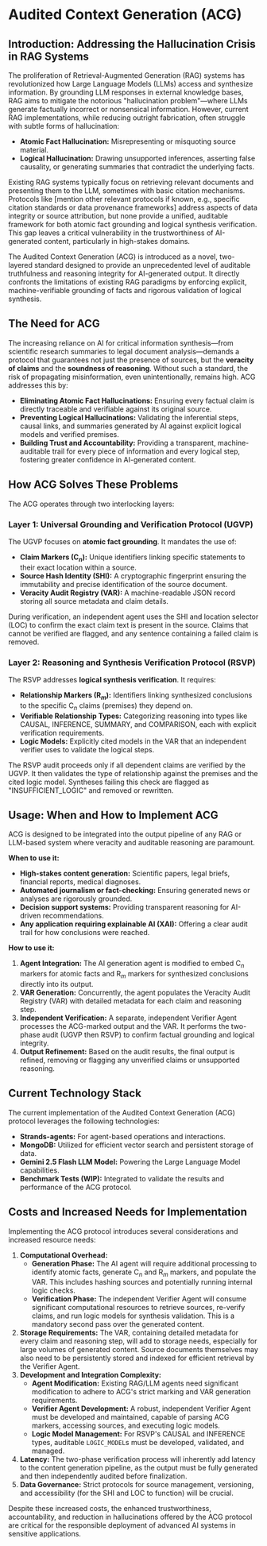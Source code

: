 # Audited Context Generation (ACG)

## Introduction: Addressing the Hallucination Crisis in RAG Systems

The proliferation of Retrieval-Augmented Generation (RAG) systems has revolutionized how Large Language Models (LLMs) access and synthesize information. By grounding LLM responses in external knowledge bases, RAG aims to mitigate the notorious "hallucination problem"—where LLMs generate factually incorrect or nonsensical information. However, current RAG implementations, while reducing outright fabrication, often struggle with subtle forms of hallucination:

- **Atomic Fact Hallucination:** Misrepresenting or misquoting source material.
- **Logical Hallucination:** Drawing unsupported inferences, asserting false causality, or generating summaries that contradict the underlying facts.

Existing RAG systems typically focus on retrieving relevant documents and presenting them to the LLM, sometimes with basic citation mechanisms. Protocols like [mention other relevant protocols if known, e.g., specific citation standards or data provenance frameworks] address aspects of data integrity or source attribution, but none provide a unified, auditable framework for both atomic fact grounding and logical synthesis verification. This gap leaves a critical vulnerability in the trustworthiness of AI-generated content, particularly in high-stakes domains.

The Audited Context Generation (ACG) is introduced as a novel, two-layered standard designed to provide an unprecedented level of auditable truthfulness and reasoning integrity for AI-generated output. It directly confronts the limitations of existing RAG paradigms by enforcing explicit, machine-verifiable grounding of facts and rigorous validation of logical synthesis.

## The Need for ACG

The increasing reliance on AI for critical information synthesis—from scientific research summaries to legal document analysis—demands a protocol that guarantees not just the presence of sources, but the **veracity of claims** and the **soundness of reasoning**. Without such a standard, the risk of propagating misinformation, even unintentionally, remains high. ACG addresses this by:

- **Eliminating Atomic Fact Hallucinations:** Ensuring every factual claim is directly traceable and verifiable against its original source.
- **Preventing Logical Hallucinations:** Validating the inferential steps, causal links, and summaries generated by AI against explicit logical models and verified premises.
- **Building Trust and Accountability:** Providing a transparent, machine-auditable trail for every piece of information and every logical step, fostering greater confidence in AI-generated content.

## How ACG Solves These Problems

The ACG operates through two interlocking layers:

### Layer 1: Universal Grounding and Verification Protocol (UGVP)

The UGVP focuses on **atomic fact grounding**. It mandates the use of:

- **Claim Markers ($\text{C}_n$):** Unique identifiers linking specific statements to their exact location within a source.
- **Source Hash Identity ($\text{SHI}$):** A cryptographic fingerprint ensuring the immutability and precise identification of the source document.
- **Veracity Audit Registry (VAR):** A machine-readable JSON record storing all source metadata and claim details.

During verification, an independent agent uses the $\text{SHI}$ and location selector ($\text{LOC}$) to confirm the exact claim text is present in the source. Claims that cannot be verified are flagged, and any sentence containing a failed claim is removed.

### Layer 2: Reasoning and Synthesis Verification Protocol (RSVP)

The RSVP addresses **logical synthesis verification**. It requires:

- **Relationship Markers ($\text{R}_m$):** Identifiers linking synthesized conclusions to the specific $\text{C}_n$ claims (premises) they depend on.
- **Verifiable Relationship Types:** Categorizing reasoning into types like CAUSAL, INFERENCE, SUMMARY, and COMPARISON, each with explicit verification requirements.
- **Logic Models:** Explicitly cited models in the VAR that an independent verifier uses to validate the logical steps.

The RSVP audit proceeds only if all dependent claims are verified by the UGVP. It then validates the type of relationship against the premises and the cited logic model. Syntheses failing this check are flagged as "INSUFFICIENT_LOGIC" and removed or rewritten.

## Usage: When and How to Implement ACG

ACG is designed to be integrated into the output pipeline of any RAG or LLM-based system where veracity and auditable reasoning are paramount.

**When to use it:**

- **High-stakes content generation:** Scientific papers, legal briefs, financial reports, medical diagnoses.
- **Automated journalism or fact-checking:** Ensuring generated news or analyses are rigorously grounded.
- **Decision support systems:** Providing transparent reasoning for AI-driven recommendations.
- **Any application requiring explainable AI (XAI):** Offering a clear audit trail for how conclusions were reached.

**How to use it:**

1.  **Agent Integration:** The AI generation agent is modified to embed $\text{C}_n$ markers for atomic facts and $\text{R}_m$ markers for synthesized conclusions directly into its output.
2.  **VAR Generation:** Concurrently, the agent populates the Veracity Audit Registry (VAR) with detailed metadata for each claim and reasoning step.
3.  **Independent Verification:** A separate, independent Verifier Agent processes the ACG-marked output and the VAR. It performs the two-phase audit (UGVP then RSVP) to confirm factual grounding and logical integrity.
4.  **Output Refinement:** Based on the audit results, the final output is refined, removing or flagging any unverified claims or unsupported reasoning.

## Current Technology Stack

The current implementation of the Audited Context Generation (ACG) protocol leverages the following technologies:

- **Strands-agents:** For agent-based operations and interactions.
- **MongoDB:** Utilized for efficient vector search and persistent storage of data.
- **Gemini 2.5 Flash LLM Model:** Powering the Large Language Model capabilities.
- **Benchmark Tests (WIP):** Integrated to validate the results and performance of the ACG protocol.

## Costs and Increased Needs for Implementation

Implementing the ACG protocol introduces several considerations and increased resource needs:

1.  **Computational Overhead:**
    - **Generation Phase:** The AI agent will require additional processing to identify atomic facts, generate $\text{C}_n$ and $\text{R}_m$ markers, and populate the VAR. This includes hashing sources and potentially running internal logic checks.
    - **Verification Phase:** The independent Verifier Agent will consume significant computational resources to retrieve sources, re-verify claims, and run logic models for synthesis validation. This is a mandatory second pass over the generated content.
2.  **Storage Requirements:** The VAR, containing detailed metadata for every claim and reasoning step, will add to storage needs, especially for large volumes of generated content. Source documents themselves may also need to be persistently stored and indexed for efficient retrieval by the Verifier Agent.
3.  **Development and Integration Complexity:**
    - **Agent Modification:** Existing RAG/LLM agents need significant modification to adhere to ACG's strict marking and VAR generation requirements.
    - **Verifier Agent Development:** A robust, independent Verifier Agent must be developed and maintained, capable of parsing ACG markers, accessing sources, and executing logic models.
    - **Logic Model Management:** For RSVP's CAUSAL and INFERENCE types, auditable `LOGIC_MODEL`s must be developed, validated, and managed.
4.  **Latency:** The two-phase verification process will inherently add latency to the content generation pipeline, as the output must be fully generated and then independently audited before finalization.
5.  **Data Governance:** Strict protocols for source management, versioning, and accessibility (for the $\text{SHI}$ and $\text{LOC}$ to function) will be crucial.

Despite these increased costs, the enhanced trustworthiness, accountability, and reduction in hallucinations offered by the ACG protocol are critical for the responsible deployment of advanced AI systems in sensitive applications.
